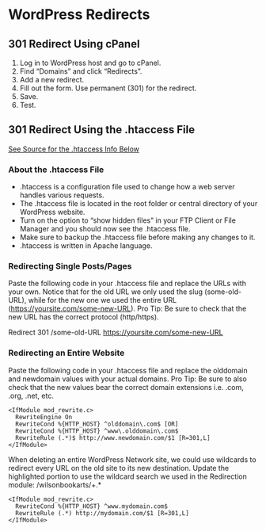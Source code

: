 # WordPress Redirects

## 301 Redirect Using cPanel

1. Log in to WordPress host and go to cPanel.
1. Find “Domains” and click “Redirects”.
1. Add a new redirect.
1. Fill out the form. Use permanent (301) for the redirect.
1. Save.
1. Test.

## 301 Redirect Using the .htaccess File

[See Source for the .htaccess Info Below](https://wpastra.com/redirects-in-wordpress/)

### About the .htaccess File

- .htaccess is a configuration file used to change how a web server handles various requests.
- The .htaccess file is located in the root folder or central directory of your WordPress website.
- Turn on the option to “show hidden files” in your FTP Client or File Manager and you should now see the .htaccess file.
- Make sure to backup the .htaccess file before making any changes to it.
- .htaccess is written in Apache language.

### Redirecting Single Posts/Pages

Paste the following code in your .htaccess file and replace the URLs with your own. Notice that for the old URL we only used the slug (some-old-URL), while for the new one we used the entire URL (https://yoursite.com/some-new-URL). Pro Tip: Be sure to check that the new URL has the correct protocol (http/https).

Redirect 301 /some-old-URL https://yoursite.com/some-new-URL

### Redirecting an Entire Website

Paste the following code in your .htaccess file and replace the olddomain and newdomain values with your actual domains. Pro Tip: Be sure to also check that the new values bear the correct domain extensions i.e. .com, .org, .net, etc.

```
<IfModule mod_rewrite.c>
  RewriteEngine On
  RewriteCond %{HTTP_HOST} ^olddomain\.com$ [OR]
  RewriteCond %{HTTP_HOST} ^www\.olddomain\.com$
  RewriteRule (.*)$ http://www.newdomain.com/$1 [R=301,L]
</IfModule>
```

When deleting an entire WordPress Network site, we could use wildcards to redirect every URL on the old site to its new destination. Update the highlighted portion to use the wildcard search we used in the Redirection module: ​/wilsonbookarts​/+.*

```
<IfModule mod_rewrite.c>
  RewriteCond %{HTTP_HOST} ^www.mydomain.com$
  RewriteRule (.*) http://mydomain.com/$1 [R=301,L]
</IfModule>
```
